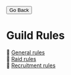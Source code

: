 <head>
<link rel="stylesheet" type="text/css" href="/css/main.css">
</head>

<button onclick="history.back()">Go Back</button>  

# Guild Rules  
:bookmark_tabs: [General rules](mainrules.md)  
:muscle: [Raid rules](raidrules.md)  
:information_desk_person: [Recruitment rules](recruitmentrules.md)  
